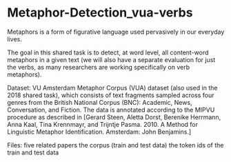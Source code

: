 # Metaphor-Detection_vua-verbs
Metaphors is a form of figurative language used pervasively in our everyday lives. 

The goal in this shared task is to detect, at word level, all content-word metaphors in a given text (we will also have a separate evaluation for just the verbs, as many researchers are working specifically on verb metaphors). 

Dataset: VU Amsterdam Metaphor Corpus (VUA) dataset (also used in the 2018 shared task), which consists of text fragments sampled across four genres from the British National Corpus (BNC): Academic, News, Conversation, and Fiction. The data is annotated according to the MIPVU procedure as described in [Gerard Steen, Aletta Dorst, Berenike Herrmann, Anna Kaal, Tina Krennmayr, and Trijntje Pasma. 2010. A Method for Linguistic Metaphor Identification. Amsterdam: John Benjamins.]

Files: 
  five related papers
  the corpus (train and test data)
  the token ids of the train and test data

